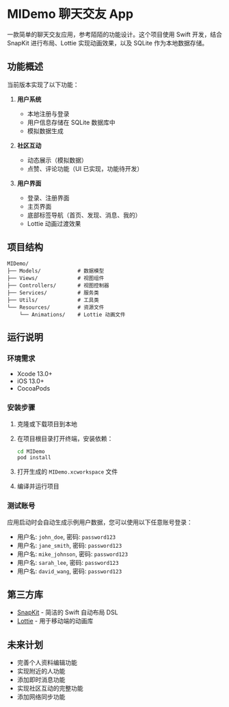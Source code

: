 # MIDemo 聊天交友 App

一款简单的聊天交友应用，参考陌陌的功能设计。这个项目使用 Swift 开发，结合 SnapKit 进行布局、Lottie 实现动画效果，以及 SQLite 作为本地数据存储。

## 功能概述

当前版本实现了以下功能：

1. **用户系统**
   - 本地注册与登录
   - 用户信息存储在 SQLite 数据库中
   - 模拟数据生成

2. **社区互动**
   - 动态展示（模拟数据）
   - 点赞、评论功能（UI 已实现，功能待开发）

3. **用户界面**
   - 登录、注册界面
   - 主页界面
   - 底部标签导航（首页、发现、消息、我的）
   - Lottie 动画过渡效果

## 项目结构

```
MIDemo/
├── Models/            # 数据模型
├── Views/             # 视图组件
├── Controllers/       # 视图控制器
├── Services/          # 服务类
├── Utils/             # 工具类
└── Resources/         # 资源文件
    └── Animations/    # Lottie 动画文件
```

## 运行说明

### 环境需求

- Xcode 13.0+
- iOS 13.0+
- CocoaPods

### 安装步骤

1. 克隆或下载项目到本地

2. 在项目根目录打开终端，安装依赖：
   ```bash
   cd MIDemo
   pod install
   ```

3. 打开生成的 `MIDemo.xcworkspace` 文件

4. 编译并运行项目

### 测试账号

应用启动时会自动生成示例用户数据，您可以使用以下任意账号登录：

- 用户名: `john_doe`, 密码: `password123`
- 用户名: `jane_smith`, 密码: `password123`
- 用户名: `mike_johnson`, 密码: `password123`
- 用户名: `sarah_lee`, 密码: `password123`
- 用户名: `david_wang`, 密码: `password123`

## 第三方库

- [SnapKit](https://github.com/SnapKit/SnapKit) - 简洁的 Swift 自动布局 DSL
- [Lottie](https://github.com/airbnb/lottie-ios) - 用于移动端的动画库

## 未来计划

- 完善个人资料编辑功能
- 实现附近的人功能
- 添加即时消息功能
- 实现社区互动的完整功能
- 添加网络同步功能 